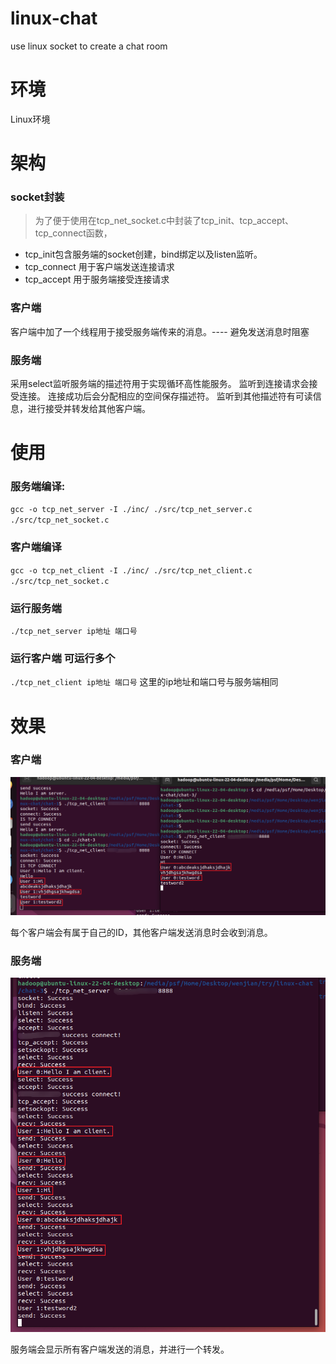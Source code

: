 # linux-chat
use linux socket to create a chat room

# 环境
Linux环境

# 架构

### socket封装
> 为了便于使用在tcp_net_socket.c中封装了tcp_init、tcp_accept、tcp_connect函数，
- tcp_init包含服务端的socket创建，bind绑定以及listen监听。
- tcp_connect 用于客户端发送连接请求
- tcp_accept 用于服务端接受连接请求

### 客户端
客户端中加了一个线程用于接受服务端传来的消息。---- 避免发送消息时阻塞

### 服务端
采用select监听服务端的描述符用于实现循环高性能服务。
监听到连接请求会接受连接。
连接成功后会分配相应的空间保存描述符。
监听到其他描述符有可读信息，进行接受并转发给其他客户端。

# 使用

### 服务端编译:
`gcc -o tcp_net_server -I ./inc/ ./src/tcp_net_server.c ./src/tcp_net_socket.c`
### 客户端编译
`gcc -o tcp_net_client -I ./inc/ ./src/tcp_net_client.c ./src/tcp_net_socket.c`
### 运行服务端
`./tcp_net_server ip地址 端口号`
### 运行客户端 可运行多个

`./tcp_net_client ip地址 端口号`  这里的ip地址和端口号与服务端相同

# 效果

### 客户端
![图片加载失败](https://github.com/Fruiticecake/images/blob/main/linux-chat/client.png?raw=true)

每个客户端会有属于自己的ID，其他客户端发送消息时会收到消息。

### 服务端
![图片加载失败](https://github.com/Fruiticecake/images/blob/main/linux-chat/server.png?raw=true)

服务端会显示所有客户端发送的消息，并进行一个转发。
